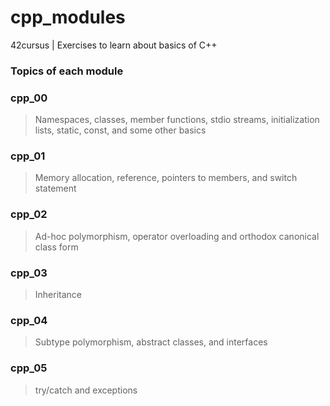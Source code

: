 # cpp_modules
42cursus | Exercises to learn about basics of C++

### Topics of each module

### cpp_00
> Namespaces, classes, member functions, stdio streams, initialization lists, static, const, and some other basics

### cpp_01
> Memory allocation, reference, pointers to members, and switch statement

### cpp_02
> Ad-hoc polymorphism, operator overloading and orthodox canonical class form

### cpp_03
> Inheritance

### cpp_04
> Subtype polymorphism, abstract classes, and interfaces

### cpp_05
> try/catch and exceptions